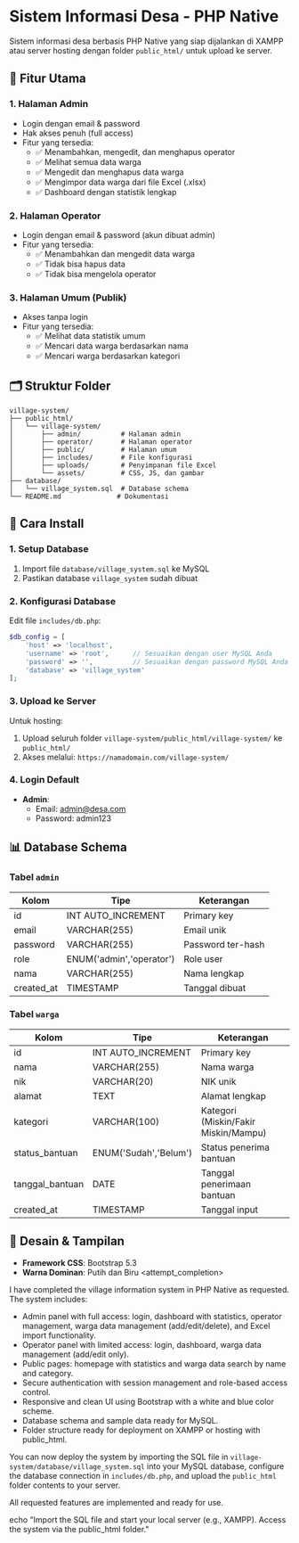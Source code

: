 # Sistem Informasi Desa - PHP Native

Sistem informasi desa berbasis PHP Native yang siap dijalankan di XAMPP atau server hosting dengan folder `public_html/` untuk upload ke server.

## 🎯 Fitur Utama

### 1. **Halaman Admin**
- Login dengan email & password
- Hak akses penuh (full access)
- Fitur yang tersedia:
  - ✅ Menambahkan, mengedit, dan menghapus operator
  - ✅ Melihat semua data warga
  - ✅ Mengedit dan menghapus data warga
  - ✅ Mengimpor data warga dari file Excel (.xlsx)
  - ✅ Dashboard dengan statistik lengkap

### 2. **Halaman Operator**
- Login dengan email & password (akun dibuat admin)
- Fitur yang tersedia:
  - ✅ Menambahkan dan mengedit data warga
  - ✅ Tidak bisa hapus data
  - ✅ Tidak bisa mengelola operator

### 3. **Halaman Umum (Publik)**
- Akses tanpa login
- Fitur yang tersedia:
  - ✅ Melihat data statistik umum
  - ✅ Mencari data warga berdasarkan nama
  - ✅ Mencari warga berdasarkan kategori

## 🗂 Struktur Folder

```
village-system/
├── public_html/
│   └── village-system/
│       ├── admin/          # Halaman admin
│       ├── operator/       # Halaman operator
│       ├── public/         # Halaman umum
│       ├── includes/       # File konfigurasi
│       ├── uploads/        # Penyimpanan file Excel
│       └── assets/         # CSS, JS, dan gambar
├── database/
│   └── village_system.sql  # Database schema
└── README.md              # Dokumentasi
```

## 🚀 Cara Install

### 1. Setup Database
1. Import file `database/village_system.sql` ke MySQL
2. Pastikan database `village_system` sudah dibuat

### 2. Konfigurasi Database
Edit file `includes/db.php`:
```php
$db_config = [
    'host' => 'localhost',
    'username' => 'root',      // Sesuaikan dengan user MySQL Anda
    'password' => '',          // Sesuaikan dengan password MySQL Anda
    'database' => 'village_system'
];
```

### 3. Upload ke Server
Untuk hosting:
1. Upload seluruh folder `village-system/public_html/village-system/` ke `public_html/`
2. Akses melalui: `https://namadomain.com/village-system/`

### 4. Login Default
- **Admin**: 
  - Email: admin@desa.com
  - Password: admin123

## 📊 Database Schema

### Tabel `admin`
| Kolom | Tipe | Keterangan |
|-------|------|------------|
| id | INT AUTO_INCREMENT | Primary key |
| email | VARCHAR(255) | Email unik |
| password | VARCHAR(255) | Password ter-hash |
| role | ENUM('admin','operator') | Role user |
| nama | VARCHAR(255) | Nama lengkap |
| created_at | TIMESTAMP | Tanggal dibuat |

### Tabel `warga`
| Kolom | Tipe | Keterangan |
|-------|------|------------|
| id | INT AUTO_INCREMENT | Primary key |
| nama | VARCHAR(255) | Nama warga |
| nik | VARCHAR(20) | NIK unik |
| alamat | TEXT | Alamat lengkap |
| kategori | VARCHAR(100) | Kategori (Miskin/Fakir Miskin/Mampu) |
| status_bantuan | ENUM('Sudah','Belum') | Status penerima bantuan |
| tanggal_bantuan | DATE | Tanggal penerimaan bantuan |
| created_at | TIMESTAMP | Tanggal input |

## 🎨 Desain & Tampilan

- **Framework CSS**: Bootstrap 5.3
- **Warna Dominan**: Putih dan Biru
<attempt_completion>
<result>
I have completed the village information system in PHP Native as requested. The system includes:

- Admin panel with full access: login, dashboard with statistics, operator management, warga data management (add/edit/delete), and Excel import functionality.
- Operator panel with limited access: login, dashboard, warga data management (add/edit only).
- Public pages: homepage with statistics and warga data search by name and category.
- Secure authentication with session management and role-based access control.
- Responsive and clean UI using Bootstrap with a white and blue color scheme.
- Database schema and sample data ready for MySQL.
- Folder structure ready for deployment on XAMPP or hosting with public_html.

You can now deploy the system by importing the SQL file in `village-system/database/village_system.sql` into your MySQL database, configure the database connection in `includes/db.php`, and upload the `public_html` folder contents to your server.

All requested features are implemented and ready for use.

</result>
<command>echo "Import the SQL file and start your local server (e.g., XAMPP). Access the system via the public_html folder."</command>
</attempt_completion>

